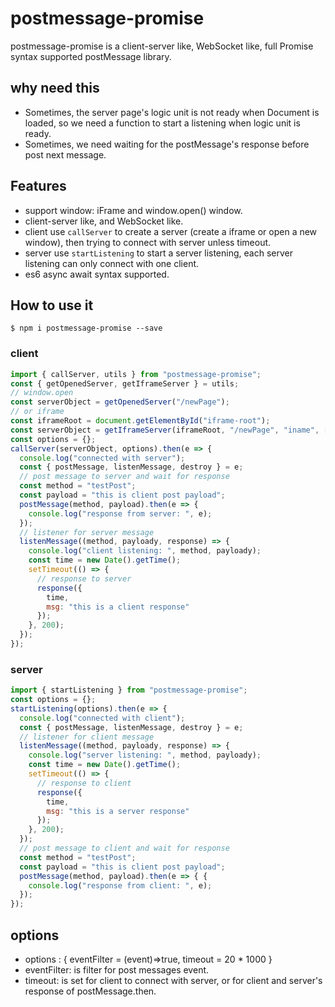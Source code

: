 # postmessage-promise

postmessage-promise is a client-server like, WebSocket like, full Promise syntax supported postMessage library.

## why need this
* Sometimes, the server page's logic unit is not ready when Document is loaded, so we need a function to start a listening when logic unit is ready.
* Sometimes, we need waiting for the postMessage's response before post next message.

## Features
* support window: iFrame and window.open() window.
* client-server like, and WebSocket like.
* client use `callServer` to create a server (create a iframe or open a new window), then trying to connect with server unless timeout.
* server use `startListening` to start a server listening, each server listening can only connect with one client.
* es6 async await syntax supported.

## How to use it
```shell
$ npm i postmessage-promise --save
```
### client
```js
import { callServer, utils } from "postmessage-promise";
const { getOpenedServer, getIframeServer } = utils;
// window.open
const serverObject = getOpenedServer("/newPage");
// or iframe
const iframeRoot = document.getElementById("iframe-root");
const serverObject = getIframeServer(iframeRoot, "/newPage", "iname", ['iframe-style']);
const options = {}; 
callServer(serverObject, options).then(e => {
  console.log("connected with server");
  const { postMessage, listenMessage, destroy } = e;
  // post message to server and wait for response
  const method = "testPost";
  const payload = "this is client post payload";
  postMessage(method, payload).then(e => {
    console.log("response from server: ", e);
  });
  // listener for server message
  listenMessage((method, payloady, response) => {
    console.log("client listening: ", method, payloady);
    const time = new Date().getTime();
    setTimeout(() => {
      // response to server
      response({
        time,
        msg: "this is a client response"
      });
    }, 200);
  });
});
```

### server
```js
import { startListening } from "postmessage-promise";
const options = {};
startListening(options).then(e => {
  console.log("connected with client");
  const { postMessage, listenMessage, destroy } = e;
  // listener for client message
  listenMessage((method, payloady, response) => {
    console.log("server listening: ", method, payloady);
    const time = new Date().getTime();
    setTimeout(() => {
      // response to client
      response({
        time,
        msg: "this is a server response"
      });
    }, 200);
  });
  // post message to client and wait for response
  const method = "testPost";
  const payload = "this is client post payload";
  postMessage(method, payload).then(e => { {
    console.log("response from client: ", e);
  });
});
```

## options 
* options : { eventFilter = (event)=>true, timeout = 20 * 1000 }
* eventFilter: is filter for post messages event.
* timeout: is set for client to connect with server, or for client and server's response of postMessage.then.

